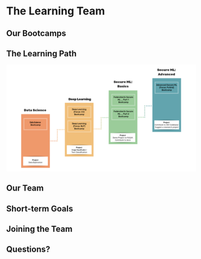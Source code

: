 # The Learning Team

## Our Bootcamps

## The Learning Path

![LT Learning Path](https://github.com/yemikifouly/Roadmap/blob/master/learning_team/images/learning_path.png)

## Our Team

## Short-term Goals

## Joining the Team

## Questions?
